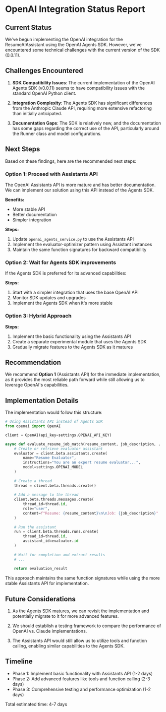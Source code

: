 # OpenAI Integration Status Report

## Current Status

We've begun implementing the OpenAI integration for the ResumeAIAssistant using the OpenAI Agents SDK. However, we've encountered some technical challenges with the current version of the SDK (0.0.11).

## Challenges Encountered

1. **SDK Compatibility Issues**: The current implementation of the OpenAI Agents SDK (v0.0.11) seems to have compatibility issues with the standard OpenAI Python client.

2. **Integration Complexity**: The Agents SDK has significant differences from the Anthropic Claude API, requiring more extensive refactoring than initially anticipated.

3. **Documentation Gaps**: The SDK is relatively new, and the documentation has some gaps regarding the correct use of the API, particularly around the Runner class and model configurations.

## Next Steps

Based on these findings, here are the recommended next steps:

### Option 1: Proceed with Assistants API

The OpenAI Assistants API is more mature and has better documentation. We can implement our solution using this API instead of the Agents SDK.

**Benefits:**
- More stable API
- Better documentation
- Simpler integration

**Steps:**
1. Update `openai_agents_service.py` to use the Assistants API
2. Implement the evaluator-optimizer pattern using Assistant instances
3. Maintain the same function signatures for backward compatibility

### Option 2: Wait for Agents SDK improvements

If the Agents SDK is preferred for its advanced capabilities:

**Steps:**
1. Start with a simpler integration that uses the base OpenAI API
2. Monitor SDK updates and upgrades
3. Implement the Agents SDK when it's more stable

### Option 3: Hybrid Approach

**Steps:**
1. Implement the basic functionality using the Assistants API
2. Create a separate experimental module that uses the Agents SDK
3. Gradually migrate features to the Agents SDK as it matures

## Recommendation

We recommend **Option 1** (Assistants API) for the immediate implementation, as it provides the most reliable path forward while still allowing us to leverage OpenAI's capabilities.

## Implementation Details

The implementation would follow this structure:

```python
# Using Assistants API instead of Agents SDK
from openai import OpenAI

client = OpenAI(api_key=settings.OPENAI_API_KEY)

async def evaluate_resume_job_match(resume_content, job_description, ...):
    # Create or retrieve evaluator assistant
    evaluator = client.beta.assistants.create(
        name="Resume Evaluator",
        instructions="You are an expert resume evaluator...",
        model=settings.OPENAI_MODEL
    )
    
    # Create a thread
    thread = client.beta.threads.create()
    
    # Add a message to the thread
    client.beta.threads.messages.create(
        thread_id=thread.id,
        role="user",
        content=f"Resume: {resume_content}\n\nJob: {job_description}"
    )
    
    # Run the assistant
    run = client.beta.threads.runs.create(
        thread_id=thread.id,
        assistant_id=evaluator.id
    )
    
    # Wait for completion and extract results
    # ...
    
    return evaluation_result
```

This approach maintains the same function signatures while using the more stable Assistants API for implementation.

## Future Considerations

1. As the Agents SDK matures, we can revisit the implementation and potentially migrate to it for more advanced features.

2. We should establish a testing framework to compare the performance of OpenAI vs. Claude implementations.

3. The Assistants API would still allow us to utilize tools and function calling, enabling similar capabilities to the Agents SDK.

## Timeline

- Phase 1: Implement basic functionality with Assistants API (1-2 days)
- Phase 2: Add advanced features like tools and function calling (2-3 days)
- Phase 3: Comprehensive testing and performance optimization (1-2 days)

Total estimated time: 4-7 days